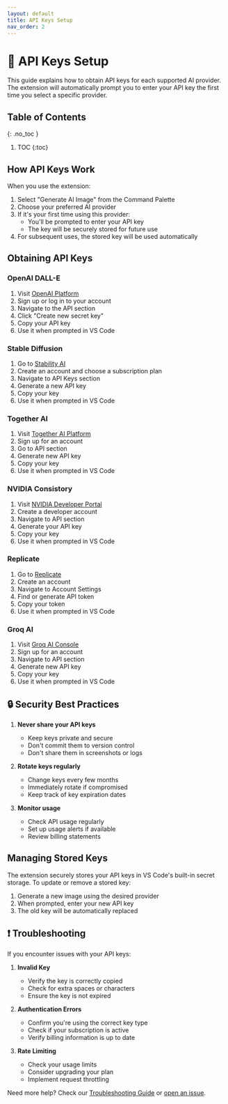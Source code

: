 ```yaml
---
layout: default
title: API Keys Setup
nav_order: 2
---
```


# 🔑 API Keys Setup

This guide explains how to obtain API keys for each supported AI provider. The extension will automatically prompt you to enter your API key the first time you select a specific provider.

## Table of Contents
{: .no_toc }

1. TOC
{:toc}

## How API Keys Work

When you use the extension:
1. Select "Generate AI Image" from the Command Palette
2. Choose your preferred AI provider
3. If it's your first time using this provider:
   - You'll be prompted to enter your API key
   - The key will be securely stored for future use
4. For subsequent uses, the stored key will be used automatically

## Obtaining API Keys

### OpenAI DALL-E

1. Visit [OpenAI Platform](https://platform.openai.com)
2. Sign up or log in to your account
3. Navigate to the API section
4. Click "Create new secret key"
5. Copy your API key
6. Use it when prompted in VS Code

### Stable Diffusion

1. Go to [Stability AI](https://stability.ai)
2. Create an account and choose a subscription plan
3. Navigate to API Keys section
4. Generate a new API key
5. Copy your key
6. Use it when prompted in VS Code

### Together AI

1. Visit [Together AI Platform](https://together.ai)
2. Sign up for an account
3. Go to API section
4. Generate new API key
5. Copy your key
6. Use it when prompted in VS Code

### NVIDIA Consistory

1. Visit [NVIDIA Developer Portal](https://build.nvidia.com/explore/discover)
2. Create a developer account
3. Navigate to API section
4. Generate your API key
5. Copy your key
6. Use it when prompted in VS Code

### Replicate

1. Go to [Replicate](https://replicate.com)
2. Create an account
3. Navigate to Account Settings
4. Find or generate API token
5. Copy your token
6. Use it when prompted in VS Code

### Groq AI

1. Visit [Groq AI Console](https://console.groq.com/)
2. Sign up for an account
3. Navigate to API section
4. Generate new API key
5. Copy your key
6. Use it when prompted in VS Code

## 🔒 Security Best Practices

1. **Never share your API keys**
   - Keep keys private and secure
   - Don't commit them to version control
   - Don't share them in screenshots or logs

2. **Rotate keys regularly**
   - Change keys every few months
   - Immediately rotate if compromised
   - Keep track of key expiration dates

3. **Monitor usage**
   - Check API usage regularly
   - Set up usage alerts if available
   - Review billing statements

## Managing Stored Keys

The extension securely stores your API keys in VS Code's built-in secret storage. To update or remove a stored key:

1. Generate a new image using the desired provider
2. When prompted, enter your new API key
3. The old key will be automatically replaced

## ❗ Troubleshooting

If you encounter issues with your API keys:

1. **Invalid Key**
   - Verify the key is correctly copied
   - Check for extra spaces or characters
   - Ensure the key is not expired

2. **Authentication Errors**
   - Confirm you're using the correct key type
   - Check if your subscription is active
   - Verify billing information is up to date

3. **Rate Limiting**
   - Check your usage limits
   - Consider upgrading your plan
   - Implement request throttling

Need more help? Check our [Troubleshooting Guide](troubleshooting.html) or [open an issue](https://github.com/Amul-Thantharate/vscode-ai-image-generator/issues).
